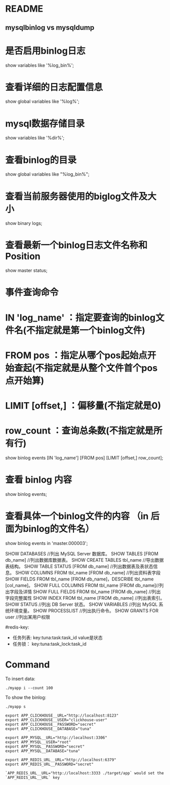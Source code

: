 # README
## mysqlbinlog  vs mysqldump

# 是否启用binlog日志
show variables like '%log_bin%';

# 查看详细的日志配置信息
show global variables like '%log%';

# mysql数据存储目录
show variables like '%dir%';

# 查看binlog的目录
show global variables like "%log_bin%";

# 查看当前服务器使用的biglog文件及大小
show binary logs;

# 查看最新一个binlog日志文件名称和Position
show master status;

# 事件查询命令
# IN 'log_name' ：指定要查询的binlog文件名(不指定就是第一个binlog文件)
# FROM pos ：指定从哪个pos起始点开始查起(不指定就是从整个文件首个pos点开始算)
# LIMIT [offset,] ：偏移量(不指定就是0)
# row_count ：查询总条数(不指定就是所有行)
show binlog events [IN 'log_name'] [FROM pos] [LIMIT [offset,] row_count];

# 查看 binlog 内容
show binlog events;

# 查看具体一个binlog文件的内容 （in 后面为binlog的文件名）
show binlog events in 'master.000003';

SHOW DATABASES                                //列出 MySQL Server 数据库。
SHOW TABLES [FROM db_name]                    //列出数据库数据表。
SHOW CREATE TABLES tbl_name                    //导出数据表结构。
SHOW TABLE STATUS [FROM db_name]              //列出数据表及表状态信息。
SHOW COLUMNS FROM tbl_name [FROM db_name]     //列出资料表字段
SHOW FIELDS FROM tbl_name [FROM db_name]，DESCRIBE tbl_name [col_name]。
SHOW FULL COLUMNS FROM tbl_name [FROM db_name]//列出字段及详情
SHOW FULL FIELDS FROM tbl_name [FROM db_name] //列出字段完整属性
SHOW INDEX FROM tbl_name [FROM db_name]       //列出表索引。
SHOW STATUS                                  //列出 DB Server 状态。
SHOW VARIABLES                               //列出 MySQL 系统环境变量。
SHOW PROCESSLIST                             //列出执行命令。
SHOW GRANTS FOR user                         //列出某用户权限

#redis-key:
- 任务列表:     key:tuna:task:task_id  value是状态
- 任务锁：      key:tuna:task_lock:task_id

# Command
To insert data:
```
./myapp i --count 100

```
To show the binlog:

```
./myapp s

```

```
export APP_CLICKHOUSE__URL="http://localhost:8123"
export APP_CLICKHOUSE__USER="clickhouse-user"
export APP_CLICKHOUSE__PASSWORD="secret"
export APP_CLICKHOUSE__DATABASE="tuna"

export APP_MYSQL__URL="http://localhost:3306"
export APP_MYSQL__USER="root"
export APP_MYSQL__PASSWORD="secret"
export APP_MYSQL__DATABASE="tuna"

export APP_REDIS_URL__URL="http://localhost:6379"
export APP_REDIS_URL__PASSWORD="secret"

`APP_REDIS_URL__URL="http://localhost:3333 ./target/app` would set the `APP_REDIS_URL__URL` key
```